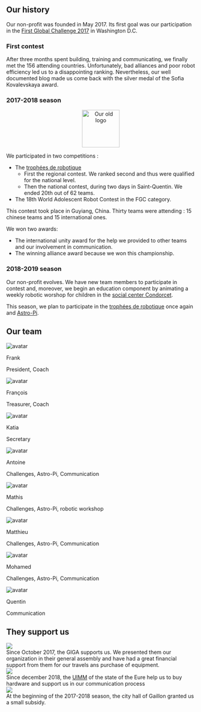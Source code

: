 ## Our history

Our non-profit was founded in May 2017. Its first goal was our participation in the [First Global Challenge 2017](https://first.global/archive/fgc-2017/) in Washington D.C.

### First contest

After three months spent building, training and communicating, we finally met the 156 attending countries. Unfortunately, bad alliances and poor robot efficiency led us to a disappointing ranking. Nevertheless, our well documented blog made us come back with the silver medal of the Sofia Kovalevskaya award.

### 2017-2018 season

<center>
  <img alt="Our old logo" src="https://s.werobot.fr/old_logo.png" title="Our old logo" width="100" />
</center>

We participated in two competitions :
- The [trophées de robotique](http://tropheesderobotique.fr)
  - First the regional contest. We ranked second and thus were qualified for the national level.
  - Then the national contest, during two days in Saint-Quentin. We ended 20th out of 62 teams.
- The 18th World Adolescent Robot Contest in the FGC category.

This contest took place in Guyiang, China. Thirty teams were attending : 15 chinese teams and 15 international ones.

We won two awards:
  - The international unity award for the help we provided to other teams and our involvement in communication.
  - The winning alliance award because we won this championship.

### 2018-2019 season

Our non-profit evolves. We have new team members to participate in contest and, moreover, we begin an education component by animating a weekly robotic worshop for children in the [social center Condorcet](https://www.espacecondorcet.org/).

This season, we plan to participate in the [trophées de robotique](http://tropheesderobotique.fr) once again and [Astro-Pi](https://www.astro-pi.org).

## Our team

<div class="team-mosaic">
  <div class="team-item">
    <div class="team-item-image">
      <img src="https://static.werobot.fr/profiles/frank.jpg" alt="avatar">
    </div>
    <p class="team-item-title">Frank</p>
    <p class="team-item-description">President, Coach</p>
  </div>
  <div class="team-item">
    <div class="team-item-image">
      <img src="https://static.werobot.fr/profiles/francois.jpg" alt="avatar">
    </div>
    <p class="team-item-title">François</p>
    <p class="team-item-description">Treasurer, Coach</p>
  </div>
  <div class="team-item">
    <div class="team-item-image">
      <img src="https://static.werobot.fr/profiles/katia.jpg" alt="avatar">
    </div>
    <p class="team-item-title">Katia</p>
    <p class="team-item-description">Secretary</p>
  </div>
  <div class="team-item">
    <div class="team-item-image">
      <img src="https://static.werobot.fr/profiles/antoine.jpg" alt="avatar">
    </div>
    <p class="team-item-title">Antoine</p>
    <p class="team-item-description">Challenges, Astro-Pi, Communication</p>
  </div>
  <div class="team-item">
    <div class="team-item-image">
      <img src="https://static.werobot.fr/profiles/mathis.jpg" alt="avatar">
    </div>
    <p class="team-item-title">Mathis</p>
    <p class="team-item-description">Challenges, Astro-Pi, robotic workshop</p>
  </div>
  <div class="team-item">
    <div class="team-item-image">
      <img src="https://static.werobot.fr/profiles/matthieu.jpg" alt="avatar">
    </div>
    <p class="team-item-title">Matthieu</p>
    <p class="team-item-description">Challenges, Astro-Pi, Communication</p>
  </div>
  <div class="team-item">
    <div class="team-item-image">
      <img src="https://static.werobot.fr/profiles/mohamed.jpg" alt="avatar">
    </div>
    <p class="team-item-title">Mohamed</p>
    <p class="team-item-description">Challenges, Astro-Pi, Communication</p>
  </div>
  <div class="team-item">
    <div class="team-item-image">
      <img src="https://static.werobot.fr/profiles/quentin.jpg" alt="avatar">
    </div>
    <p class="team-item-title">Quentin</p>
    <p class="team-item-description">Communication</p>
  </div>
</div>

<div id="partners"></div>

## They support us

<div class="partners">
  <div class="partner flex flex-wrap">
    <div class="w-full md:w-1/3 partner-image">
      <img src="https://s.werobot.fr/logoGIGAreduit.png">
    </div>
    <div class="w-full md:w-2/3">
      Since October 2017, the GIGA supports us. We presented them our organization in their general assembly and have had a great financial support from them for our travels ans purchase of equipment.
    </div>
  </div>  
  <div class="partner flex flex-wrap">
    <a class="w-full md:w-1/3 partner-image" href="https://uimm.lafabriquedelavenir.fr/">
      <img src="https://s.werobot.fr/UIMMfabriqueMetiers.jpg">
    </a>
    <div class="w-full md:w-2/3">
      <div>
        Since december 2018, the <a href="https://uimm.lafabriquedelavenir.fr/">UIMM</a> of the state of the Eure help us to buy hardware and support us in our communication process
      </div>
    </div>
  </div>
  <div class="partner flex flex-wrap">
    <div class="w-full md:w-1/3 partner-image">
      <img src="https://s.werobot.fr/logoVilleGaillon.jpg">
    </div>
    <div class="w-full md:w-2/3">
      At the beginning of the 2017-2018 season, the city hall of Gaillon granted us a small subsidy.
    </div>
  </div>
</div>
